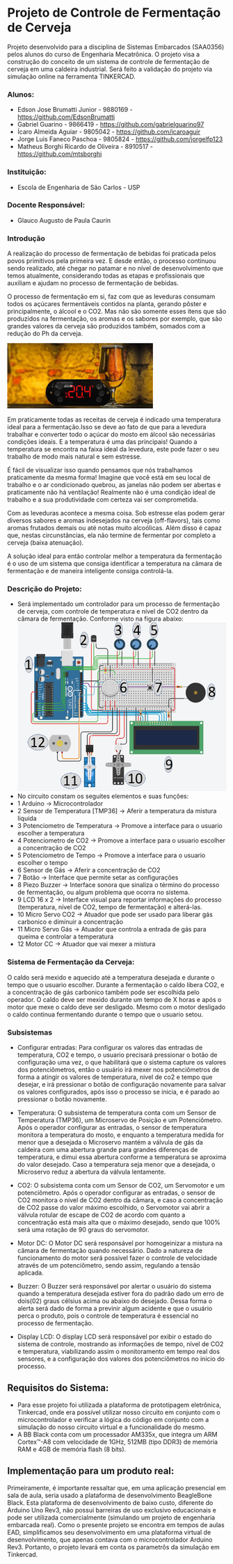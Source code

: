 # Projeto de Controle de Fermentação de Cerveja

Projeto desenvolvido para a disciplina de Sistemas Embarcados (SAA0356) pelos alunos do curso de Engenharia Mecatrônica. O projeto visa a construção do conceito de um sistema de controle de fermentação de cerveja em uma caldeira industrial. Será feito a validação do projeto via simulação online na ferramenta TINKERCAD. 

### Alunos:

* Edson Jose Brumatti Junior - 9880169 - https://github.com/EdsonBrumatti
* Gabriel Guarino - 9866419 - https://github.com/gabrielguarino97
* Ícaro Almeida Aguiar - 9805042 - https://github.com/icaroaguir
* Jorge Luis Faneco Paschoa - 9805824 - https://github.com/jorgelfp123
* Matheus Borghi Ricardo de Oliveira - 8910517 - https://github.com/mtsborghi

### Instituição:
* Escola de Engenharia de São Carlos - USP

### Docente Responsável:
* Glauco Augusto de Paula Caurin

### Introdução 

A realização do processo de fermentação de bebidas foi praticada pelos povos primitivos pela primeira vez. E desde então, o processo continuou sendo realizado, até chegar no patamar e no nível de desenvolvimento que temos atualmente, considerando todas as etapas e profissionais que auxiliam e ajudam no processo de fermentação de bebidas.

O processo de fermentação em si, faz com que as leveduras consumam todos os açúcares fermentáveis contidos na planta, gerando pôster e principalmente, o álcool e o CO2. Mas não são somente esses itens que são produzidos na fermentação, os aromas e os sabores por exemplo, que são grandes valores da cerveja são produzidos também, somados com a redução do Ph da cerveja.

![cervejatemp](https://github.com/icaroaguir/Projeto_SistEmbarcados/blob/main/cervejatemp.jpg)

Em praticamente todas as receitas de cerveja é indicado uma temperatura ideal para a fermentação.Isso se deve ao fato de que para a levedura trabalhar e converter todo o açúcar do mosto em álcool são necessárias condições ideais. E a temperatura é uma das principais!
Quando a temperatura se encontra na faixa ideal da levedura, este pode fazer o seu trabalho de modo mais natural e sem estresse.

É fácil de visualizar isso quando pensamos que nós trabalhamos praticamente da mesma forma! Imagine que você está em seu local de trabalho e o ar condicionado quebrou, as janelas não podem ser abertas e praticamente não há ventilação! Realmente não é uma condição ideal de trabalho e a sua produtividade com certeza vai ser comprometida.

Com as leveduras acontece a mesma coisa. Sob estresse elas podem gerar diversos sabores e aromas indesejados na cerveja (off-flavors), tais como aromas frutados demais ou até notas muito alcoólicas. Além disso é capaz que, nestas circunstâncias, ela não termine de fermentar por completo a cerveja (baixa atenuação).

A solução ideal para então controlar melhor a temperatura da fermentação é o uso de um sistema que consiga identificar a temperatura na câmara de fermentação e de maneira inteligente consiga controlá-la.


### Descrição do Projeto:
* Será implementado um controlador para um processo de fermentação de cerveja, com controle de temperatura e nível de CO2 dentro da câmara de fermentação. Conforme visto na figura abaixo:
![CircuitoFinal](https://github.com/icaroaguir/Projeto_SistEmbarcados/blob/main/CircuitoFinal.PNG)
* No circuito constam os seguites elementos e suas funções:
* 1 Arduino -> Microcontrolador
* 2 Sensor de Temperatura [TMP36] -> Aferir a temperatura da mistura liquida
* 3 Potenciometro de Temperatura -> Promove a interface para o usuario escolher a temperatura
* 4 Potenciometro de CO2 -> Promove a interface para o usuario escolher a concentração de CO2
* 5 Potenciometro de Tempo -> Promove a interface para o usuario escolher o tempo
* 6 Sensor de Gás -> Aferir a concentração de CO2
* 7 Botão -> Interface que permite setar as configurações
* 8 Piezo Buzzer -> Interface sonora que sinaliza o término do processo de fermentação, ou algum problema que ocorra no sistema.
* 9 LCD 16 x 2 -> Interface visual para reportar informações do processo (temperatura, nível de CO2, tempo de fermentação) e alterá-las.
* 10 Micro Servo CO2 -> Atuador que pode ser usado para liberar gás carbonico e diminuir a concentração
* 11 Micro Servo Gás -> Atuador que controla a entrada de gás para queima e controlar a temperatura
* 12 Motor CC -> Atuador que vai mexer a mistura

### Sistema de Fermentação da Cerveja:
 O caldo será mexido e aquecido até a temperatura desejada e durante o tempo que o usuario escolher. Durante a fermentação o caldo libera CO2, e a concentração de gás carbonico também pode ser escolhida pelo operador. O caldo deve ser mexido durante um tempo de X horas e após o motor que mexe o caldo deve ser desligado. Mesmo com o motor desligado o caldo continua fermentando durante o tempo que o usuario setou.

### Subsistemas
* Configurar entradas: Para configurar os valores das entradas de temperatura, CO2 e tempo, o usuario precisará pressionar o botão de configuração uma vez, o que habilitará que o sistema capture os valores dos potenciômetros, então o usuário irá mexer nos potenciômetros de forma a atingir os valores de temperatura, nivel de co2 e tempo que desejar, e irá pressionar o botão de configuração novamente para salvar os valores configurados, após isso o processo se inicia, e é parado ao pressionar o botão novamente.

* Temperatura: O subsistema de temperatura conta com um Sensor de Temperatura (TMP36), um Microservo de Posição e um Potenciômetro. Após o operador configurar as entradas, o sensor de temperatura monitora a temperatura do mosto, e enquanto a temperatura medida for menor que a desejada o Microservo mantém a válvula de gás da caldeira com uma abertura grande para grandes diferenças de temperatura, e dimui essa abertura conforme a temperatura se aproxima do valor desejado. Caso a temperatura seja menor que a desejada, o Microservo reduz a abertura da válvula lentamente.

* CO2: O subsistema conta com um Sensor de CO2, um Servomotor e um potenciômetro. Após o operador configurar as entradas, o sensor de CO2 monitora o nível de CO2 dentro da câmara, e caso a concentração de CO2 passe do valor máximo escolhido, o Servomotor vai abrir a válvula rotular de escape de CO2 de acordo com quanto a concentração está mais alta que o máximo desejado, sendo que 100% será uma rotação de 90 graus do servomotor.

* Motor DC: O Motor DC será responsável por homogeinizar a mistura na câmara de fermentação quando necessário. Dado a natureza de funcionamento do motor será possivel fazer o controle de velocidade através de um potenciômetro, sendo assim, regulando a tensão aplicada.

* Buzzer: O Buzzer será responsável por alertar o usuário do sistema quando a temperatura desejada estiver fora do padrão dado um erro de dois(02) graus célsius acima ou abaixo do desejado. Dessa forma o alerta será dado de forma a previnir algum acidente e que o usuário perca o produto, pois o controle de temperatura é essencial no processo de fermentação.

* Display LCD: O display LCD será responsável por exibir o estado do sistema de controle, mostrando as informações de tempo, nível de CO2 e temperatura, viabilizando assim o monitoramento em tempo real dos sensores, e a configuração dos valores dos potenciômetros no inicio do processo.


## Requisitos do Sistema:
* Para esse projeto foi utilizada a plataforma de prototipagem eletrônica, Tinkercad, onde era possível utilizar nosso circuito em conjunto com o microcontrolador e verificar a lógica do código em conjunto com a simulação do nosso circuito virtual e a funcionalidade do mesmo.
* A BB Black conta com um processador AM335x, que integra um ARM Cortex™-A8 com velocidade de 1GHz, 512MB (tipo DDR3) de memória RAM e 4GB de memória flash (8 bits).


## Implementação para um produto real:
Primeiramente, é importante ressaltar que, em uma aplicação presencial em sala de aula, seria usado a plataforma de desenvolvimento BeagleBone Black. Esta plataforma de desenvolvimento de baixo custo, diferente do Arduino Uno Rev3, não possui barreiras de uso exclusivo educacionais e pode ser utilizada comercialmente (simulando um projeto de engenharia embarcada real). Como o presente projeto se encontra em tempos de aulas EAD, simplificamos seu desenvolvimento em uma plataforma virtual de desenvolvimento, que apenas contava com o microcontrolador Arduino Rev3. Portanto, o projeto levará em conta os parametrôs da simulação em Tinkercad.
